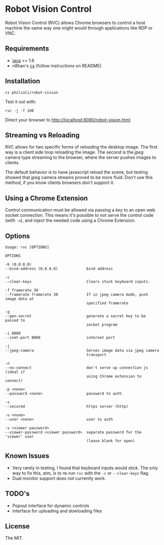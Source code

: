 # Robot Vision Control

Robot Vision Control (RVC) allows Chrome browsers to control a host machine the
same way one might would through applications like RDP or VNC.

## Requirements

- [java][java] >= 1.6
- n8han's [cs][cs] (follow instructions on README)

[java]: http://java.com/en/download/index.jsp
[cs]: https://github.com/n8han/conscript#README

## Installation

```
cs philcali/robot-vision
```

Test it out with:

```
rvc -j -f 100
```

Direct your browser to [http://localhost:8080/robot-vision.html][localy]

[localy]: http://localhost:8080/robot-vision.html

## Streaming vs Reloading

RVC allows for two specific forms of _reloading_ the desktop image. The first
way is a client side loop reloading the image. The second is the _jpeg_ camera
type streaming to the browser, where the server pushes images to clients.

The default behavior is to have javascript reload the scene, but testing showed
that jpeg camera streams proved to be more fluid. Don't use this method, if
you know clients browsers don't support it.

## Using a Chrome Extension

Control communication must be allowed via passing a _key_ to an open web socket
connection. This means it's possible to not serve the control code (with `-n`),
and inject the needed code using a Chrome Extension.

## Options

```
Usage: rvc [OPTIONS]

OPTIONS

-b (0.0.0.0)
--bind-address (0.0.0.0)             bind address

-c
--clear-keys                         Clears stuck keyboard inputs.

-f framerate 30
--framerate framerate 30             If in jpeg camera mode, push image data at
                                     specified framerate

-g
--gen-secret                         generate a secret key to be passed to
                                     socket program

-i 8080
--inet-port 8080                     internet port

-j
--jpeg-camera                        Serves image data via jpeg camera
                                     transport

-n
--no-connect                         don't serve up connection js (ideal if
                                     using Chrome extension to connect)

-p <none>
--password <none>                    password to auth

-s
--secured                            https server (http)

-u <none>
--user <none>                        user to auth

-v <viewer password>
--viewer-password <viewer password>  separate password for the 'viewer' user
                                     (leave blank for open)
```

## Known Issues

- Very rarely in testing, I found that keyboard inputs would _stick_. The only
way to fix this, atm, is to re-run `rvc` with the `-c` or `--clear-keys` flag.
- Dual monitor support does not currently work.

## TODO's

- Popout interface for dynamic controls
- interface for uploading and dowloading files

## License

The MIT.
